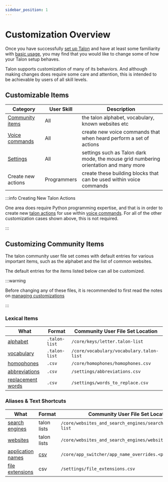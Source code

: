```yaml
---
sidebar_position: 1
---
```


# Customization Overview

Once you have successfully [set up Talon](/docs/Resource%20Hub/Talon%20Installation/installation_guide.md)
and have at least some familiarity with [basic usage](/docs/Basic%20Usage/basic_usage.md), you may find that you would like to change some of how your Talon setup behaves.

Talon supports customization of many of its behaviors. And although making changes does require some care and attention,
this is intended to be achievable by users of all skill levels.

## Customizable Items

| Category                                           | User Skill  | Description                                                                          |
| -------------------------------------------------- | ----------- | ------------------------------------------------------------------------------------ |
| [Community items](#customizing-community-items)    | All         | the talon alphabet, vocabulary, known websites etc                                   |
| [Voice commands](./TalonScript/voice-commands.md)  | All         | create new voice commands that when heard perform a set of actions                   |
| [Settings](./settings.md)                          | All         | settings such as Talon dark mode, the mouse grid numbering orientation and many more |
| Create new actions                                 | Programmers | create these building blocks that can be used within voice commands                  |


:::info Creating New Talon Actions

One area does require Python programming expertise, and that is in order to create new [talon actions](/docs/Resource%20Hub/terminology.md#talon-actions)
for use within [voice commands](./TalonScript/voice-commands.md). For all of the other customization cases shown above, this is not required.

:::

## Customizing Community Items

The talon community user file set comes with default entries for various important items, such as the alphabet
and the list of common websites.

The default entries for the items listed below can all be customized.

:::warning

Before changing any of these files, it is recommended to first read the notes on [managing customizations](./managing-customizations.md)

:::

### Lexical Items

| What                                                                                     | Format        | Community User File Set Location         |
| ---------------------------------------------------------------------------------------- | ------------- | ---------------------------------------- |
| [alphabet](/docs/Basic%20Usage/Command%20Mode/single-characters.md#talon-alphabet)       | `.talon-list` | `/core/keys/letter.talon-list`           |
| [vocabulary](/docs/Basic%20Usage/dictation_mode.md#vocabulary-customization)             | `.talon-list` | `/core/vocabulary/vocabulary.talon-list` |
| [homophones](/docs/Basic%20Usage/Command%20Mode/text-and-navigation.md#homophones)       | `.csv`        | `/core/homophones/homophones.csv`        |
| [abbreviations](/docs/Basic%20Usage/Command%20Mode/text-and-navigation.md#abbreviations) | `.csv`        | `/settings/abbreviations.csv`            |
| [replacement words](/docs/Basic%20Usage/dictation_mode.md#replacement-words)             | `.csv`        | `/settings/words_to_replace.csv`         |




### Aliases & Text Shortcuts

| What                                                                                                  | Format                                               | Community User File Set Location                             |
| ----------------------------------------------------------------------------------------------------- | ---------------------------------------------------- | ------------------------------------------------------------ |
| [search engines](/docs/Resource%20Hub/Supported%20Applications/App%20Tags/browsers.md#search-engines) | talon lists                                          | `/core/websites_and_search_engines/search_engine.talon-list` |
| [websites](/docs/Resource%20Hub/Supported%20Applications/App%20Tags/browsers.md#website-list)         | talon lists                                          | `/core/websites_and_search_engines/website.talon-list`       |
| [application names](/docs/Basic%20Usage/Command%20Mode/pc-control.md#application-names)               | [csv](/docs/Resource%20Hub/terminology.md#csv-files) | `/core/app_switcher/app_name_overrides.<platform>.csv`       |
| [file extensions](/docs/Basic%20Usage/Command%20Mode/text-shortcuts.md#file-extensions)               | csv                                                  | `/settings/file_extensions.csv`                              |

